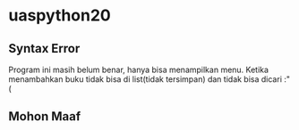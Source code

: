 # uaspython20

Syntax Error
---
Program ini masih belum benar, hanya bisa menampilkan menu. Ketika menambahkan buku tidak bisa di list(tidak tersimpan) dan tidak bisa dicari :"(

Mohon Maaf
---
